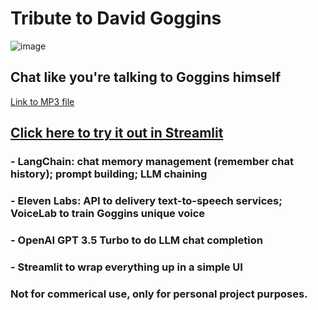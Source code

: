 # Tribute to David Goggins
![image](https://github.com/Yanqing-Jiang/goggins_gpt/assets/94762357/aadf5f10-3bc9-43a6-90e2-3f3bcf62dd2a)
## Chat like you're talking to Goggins himself
[Link to MP3 file](https://github.com/Yanqing-Jiang/goggins_gpt/blob/main/voice_sample.mp3)
## [Click here to try it out in Streamlit](https://goggins-gpt.streamlit.app)
### - LangChain: chat memory management (remember chat history); prompt building; LLM chaining
### - Eleven Labs: API to delivery text-to-speech services; VoiceLab to train Goggins unique voice
### - OpenAI GPT 3.5 Turbo to do LLM chat completion
### - Streamlit to wrap everything up in a simple UI
### Not for commerical use, only for personal project purposes. 
